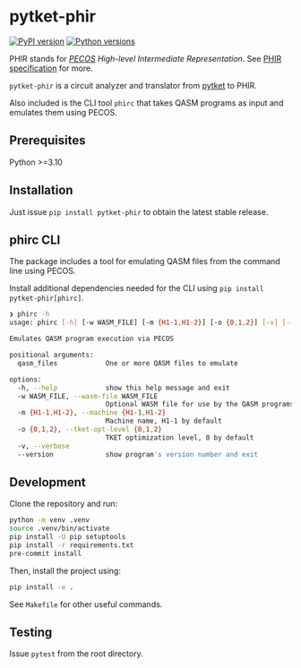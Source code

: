 # pytket-phir

[![PyPI version](https://badge.fury.io/py/pytket-phir.svg)](https://badge.fury.io/py/pytket-phir)
[![Python versions](https://img.shields.io/badge/python-3.10%20%7C%203.11%20%7C%203.12-blue.svg)](https://img.shields.io/badge/python-3.10%2C%203.11%20%7C%203.12-blue.svg)

PHIR stands for _[PECOS](https://github.com/PECOS-packages/PECOS) High-level Intermediate Representation_.
See [PHIR specification](https://github.com/CQCL/phir/blob/main/spec.md) for more.

`pytket-phir` is a circuit analyzer and translator from [pytket](https://tket.quantinuum.com/api-docs/index.html) to PHIR.

Also included is the CLI tool `phirc` that takes QASM programs as input and emulates them using PECOS.

## Prerequisites

Python >=3.10

## Installation

Just issue `pip install pytket-phir` to obtain the latest stable release.

## phirc CLI

The package includes a tool for emulating QASM files from the command line using PECOS.

Install additional dependencies needed for the CLI using `pip install pytket-phir[phirc]`.

```sh
❯ phirc -h
usage: phirc [-h] [-w WASM_FILE] [-m {H1-1,H1-2}] [-o {0,1,2}] [-v] [--version] qasm_files [qasm_files ...]

Emulates QASM program execution via PECOS

positional arguments:
  qasm_files            One or more QASM files to emulate

options:
  -h, --help            show this help message and exit
  -w WASM_FILE, --wasm-file WASM_FILE
                        Optional WASM file for use by the QASM programs
  -m {H1-1,H1-2}, --machine {H1-1,H1-2}
                        Machine name, H1-1 by default
  -o {0,1,2}, --tket-opt-level {0,1,2}
                        TKET optimization level, 0 by default
  -v, --verbose
  --version             show program's version number and exit
```

## Development

Clone the repository and run:

```sh
python -m venv .venv
source .venv/bin/activate
pip install -U pip setuptools
pip install -r requirements.txt
pre-commit install
```

Then, install the project using:

```sh
pip install -e .
```

See `Makefile` for other useful commands.

## Testing

Issue `pytest` from the root directory.

